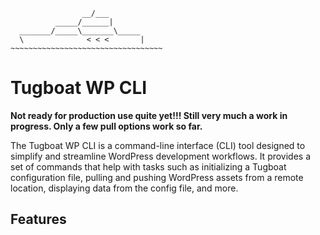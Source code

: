 ``````
                __/___            
          _____/______|           
  _______/_____\_______\_____     
  \              < < <       |    
~~~~~~~~~~~~~~~~~~~~~~~~~~~~~~~~~~
``````

# Tugboat WP CLI

**Not ready for production use quite yet!!! Still very much a work in progress. Only a few pull options work so far.**

The Tugboat WP CLI is a command-line interface (CLI) tool designed to simplify and streamline WordPress development workflows. It provides a set of commands that help with tasks such as initializing a Tugboat configuration file, pulling and pushing WordPress assets from a remote location, displaying data from the config file, and more.

## Features

